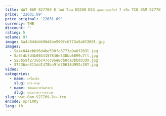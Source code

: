 ```yaml
---
title: WWT 0AM 927769 E ใหม่ Tcu DQ200 DSG ชุดควบคุมเกียร์ 7 สปีด TCU 0AM 927769 ชิ้นส่วนกระปุกเกียร์ทดแทน E สําหรับ Audi Skoda
price: '22031.09'
price_original: '22031.09'
currency: THB
discount: ''
rating: 5
volume: 97
image: Sa4c844ebb96d4be590fc6773a9a0f269l.jpg
images:
  - Sa4c844ebb96d4be590fc6773a9a0f269l.jpg
  - Sa6fdb7d4b0034157846e538bb5099c7ft.jpg
  - S23b59f2736bc47cc86e8db8ca3bbdd3dX.jpg
  - S7236ae311dd1478ba9fd70618d992c30Y.jpg
video: ''
categories:
  - name: เครื่องมือ
    slug: เคร-องม
  - name: วัดและการวิเคราะห์
    slug: ดและการว-เคราะห
slug: wwt-0am-927769-ใหม-tcu
encode: opr1XRy
lang: th
---
```

  